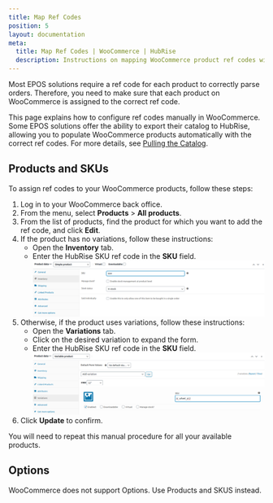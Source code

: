 ```yaml
---
title: Map Ref Codes
position: 5
layout: documentation
meta:
  title: Map Ref Codes | WooCommerce | HubRise
  description: Instructions on mapping WooCommerce product ref codes with other apps after connecting your EPOS with HubRise. Connect apps and synchronise your data.
---
```


Most EPOS solutions require a ref code for each product to correctly parse orders. Therefore, you need to make sure that each product on WooCommerce is assigned to the correct ref code.

This page explains how to configure ref codes manually in WooCommerce. Some EPOS solutions offer the ability to export their catalog to HubRise, allowing you to populate WooCommerce products automatically with the correct ref codes. For more details, see [Pulling the Catalog](/apps/woocommerce/pulling-catalog).

## Products and SKUs

To assign ref codes to your WooCommerce products, follow these steps:

1. Log in to your WooCommerce back office.
1. From the menu, select **Products** > **All products**.
1. From the list of products, find the product for which you want to add the ref code, and click **Edit**.
1. If the product has no variations, follow these instructions:
   - Open the **Inventory** tab.
   - Enter the HubRise SKU ref code in the **SKU** field.
     ![Entering the ref code in the SKU field for a WooCommerce product](../images/008-en-woocommerce-product-ref-code.png)
1. Otherwise, if the product uses variations, follow these instructions:
   - Open the **Variations** tab.
   - Click on the desired variation to expand the form.
   - Enter the HubRise SKU ref code in the **SKU** field.
     ![Entering the ref code in the SKU field for a WooCommerce variation](../images/09-en-woocommerce-variation-ref-code.png)
1. Click **Update** to confirm.

You will need to repeat this manual procedure for all your available products.

## Options

WooCommerce does not support Options. Use Products and SKUS instead.
